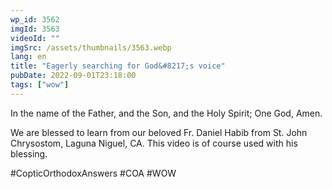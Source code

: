 ```yaml
---
wp_id: 3562
imgId: 3563
videoId: ""
imgSrc: /assets/thumbnails/3563.webp
lang: en
title: "Eagerly searching for God&#8217;s voice"
pubDate: 2022-09-01T23:18:00
tags: ["wow"]
---
```


<!-- page: 6 -->

<p>In the name of the Father, and the Son, and the Holy Spirit; One God, Amen.</p>
<p>We are blessed to learn from our beloved Fr. Daniel Habib from St. John Chrysostom, Laguna Niguel, CA. This video is of course used with his blessing.</p>
<p>#CopticOrthodoxAnswers #COA #WOW</p>

